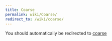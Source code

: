```yaml
---
title: Coarse
permalink: wiki/Coarse/
redirect_to: /wiki/coarse/
---
```


You should automatically be redirected to [coarse](/wiki/coarse/)

